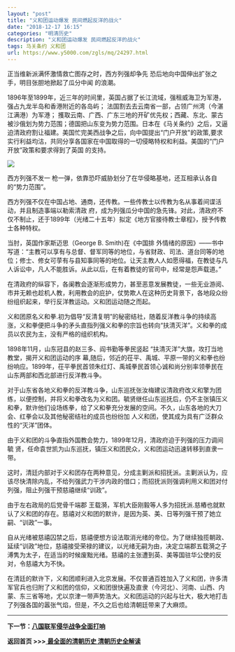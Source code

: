 ```yaml
---
layout: "post"
title: "义和团运动爆发 民间燃起反洋的战火"
date: "2018-12-17 16:15"
categories: "明清历史"
description: "义和团运动爆发 民间燃起反洋的战火"
tags: 马关条约 义和团
url: https://www.y5000.com/zgls/mq/24297.html
---
```






正当维新派满怀激情救亡图存之时，西方列强却争先 恐后地向中国伸出扩张之手，明目张胆地掀起了瓜分中闻 的浪潮。

1896年至1899年，近三年的时间里，英国占据了长江流域，强租威海卫为军港，强占九龙半岛和香港附近的各岛屿；
法国割去去云南省一部，占领广州湾（今湛江满港）为军港；
擭取云南、广西、广东三地的开矿优先权；西藏、东北、蒙古被沙俄划为势力范围；德国把山东变为势力范围。日本在《马关条约》之后，又逼迫清政府割让福建。美国忙完美西战争之后，向中国提出“门户开放"的政策,要求实行利益均沽，共同分享各国家在中国取得的一切侵略特权和利益。美国的“门户开放”政策和要求得到了英国
的支持。

![](https://img.y5000.com/uploads/allimg/170725/8-1FH5163306235.jpg)

西方列强不发一 枪一弹，依靠恐吓威胁划分了在华侵略基地，还互相承认各自的“势力范围”。

西方列强不仅在中国占地、通商，还传教。一些传教士以传教为名从事着间谍活动，并且制造事端以勒索清政
府，成为列强瓜分中国的急先锋。对此，清政府不仅不制止，还于1899年（光绪二十五年）拟定《地方官接待教士章程》，授予传教士各种特权。

当肘，英国作家斯迈思（George B. Smith)在《中国排
外情绪的原因》——书中写道：“主教可以享有与总督、督军同等的地位，与省财政、司法、道台同等的地位；修士、修女可莩有与县知事同等的地位。让天主教人人如愿得福，在教徒与凡人诉讼中，凡人不能胜诉。从此以后，在有着教徒的官司中，经常是怨声载道。”

在清政府的纵容下，各阑教会逐渐形成势力，甚至恶意发展教徒，一些无业游阅、市井无赖也趁机人教，利用教会的庇护，仗势欺人在这种历史背景下，各地段众纷纷组织起来，举行反洋教运动。义和团运动随之而起。

义和团原名义和拳.初为倡导“反清复明”的秘密结社，随着反洋教斗争的持续高涨，义和拳便把斗争的矛头直指列强义和拳的宗旨也转向“扶清灭洋”。义和拳的成
员以农民为主，没有严格的组织机构。

1898年11月，山东冠县的赵三多、阎书勤等拳民竖起 “扶清灭洋”大旗，攻打当地教堂，揭开义和团运动的序
幕,随后，邻近的茌平、禹城、平原一带的义和拳也纷纷响应。1899年，茌平拳民首领朱红灯、禹城拳民首领心诚和尚分别率领拳民在山东两部和西北部进行反洋教斗争。

对于山东省各地义和拳的反洋教斗争，山东巡抚张汝梅建议清政府改义和擎为团练，以便控制，并将义和拳改名为义和团。毓贤继任山东巡抚后，仍不主张镇压义和拳，默许他们设场练拳，给了义和拳充分发展的空间。不久，山东各地的大刀会、红拳会以及其他秘密结社的成员也纷纷加
人义和团，使其成为具有广泛群众性的“灭洋”团体。

由于义和团的斗争直指外国教会势力，1899年12月，清政府迫于列强的压力调间毓 贤，任命袁世凯为山东巡抚，镇压义和团民众，义和团运动迅速转移到直隶一带。

这时，清廷内部对于义和团存在两种意见，分成主剿派和招抚派。主剿派认为，应该尽快清除内乱，不给列强武力干涉内政的借口；而招抚派则强调利用义和团对付列强，阻止列强干预慈禧继续“训政”。

由于左右政局的后党骨千端郡
王载漪，军机大臣刚毅等人多为招抚派.慈樁也就默认了义和团的存在。慈禧对义和团的默许，是因为英、美、日等列强干预了她立嗣、“训政”一事。

自从光绪被慈禧囚禁之后，慈禧便想方设法取消光绪的帝位。为了继续独揽朝政、延续“训政”地位，慈禧接受荣禄的建议，以光绪无嗣为由，决定立端郡五载漪之子溥隽为太子，在适当的时候废黜光绪。慈禧的主张遭到英、美等国驻华公使的反对，令慈禧大为不快。

在清廷的默许下，义和团顺利进入北京发展。不仅普通百姓加入了义和团，许多清军官兵也归附了义和团的信仰，义和团很快遍及直隶（今河北）、河南、山西、内蒙、东三省等地，尤以京津一带声势浩大。义和团运动的兴起与壮大，极大地打击了列强各国的嚣张气焰，但是，不久之后也给清朝廷带来了大麻烦。

* * *

**下一节：[八国联军侵华战争全面打响](https://www.y5000.com/zgls/mq/24299.html)**

**返回首页 >>>**[ **最全面的清朝历史 清朝历史全解读**](https://www.y5000.com/zgls/mq/24329.html)
